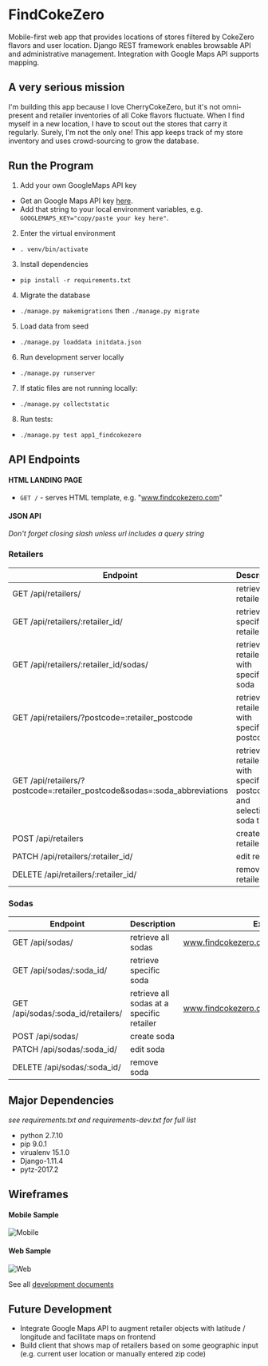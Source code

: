 # FindCokeZero
Mobile-first web app that provides locations of stores filtered by CokeZero flavors and user location. Django REST framework enables browsable API and administrative management. Integration with Google Maps API supports mapping.

## A very serious mission
I'm building this app because I love CherryCokeZero, but it's not omni-present and retailer inventories of all Coke flavors fluctuate.
When I find myself in a new location, I have to scout out the stores that carry it regularly.  Surely, I'm not the only one!
This app keeps track of my store inventory and uses crowd-sourcing to grow the database.


## Run the Program
1. Add your own GoogleMaps API key
  - Get an Google Maps API key [here](https://developers.google.com/maps/documentation/geocoding/get-api-key).
  - Add that string to your local environment variables, e.g. `GOOGLEMAPS_KEY="copy/paste your key here"`.
2. Enter the virtual environment
  - `. venv/bin/activate`
3. Install dependencies
  - `pip install -r requirements.txt`
4. Migrate the database
  - `./manage.py makemigrations` then `./manage.py migrate`
5. Load data from seed
  - `./manage.py loaddata initdata.json`
6. Run development server locally
  - `./manage.py runserver`
7. If static files are not running locally: 
  - `./manage.py collectstatic`
8. Run tests: 
  - `./manage.py test app1_findcokezero`
  
  
## API Endpoints

#### HTML LANDING PAGE

- `GET /` - serves HTML template, e.g. "www.findcokezero.com"


#### JSON API
*Don't forget closing slash unless url includes a query string*

### Retailers

|Endpoint                                         | Description                                   | Example
|-------------------------------------------------|-----------------------------------------------|------------
| GET /api/retailers/                             | retrieve all retailers                        | www.findcokezero.com/api/retailers/
| GET /api/retailers/:retailer_id/                | retrieve specific retailer                    |
| GET /api/retailers/:retailer_id/sodas/          | retrieve all retailers with specific soda     | www.findcokezero.com/api/retailers/2/sodas/
| GET /api/retailers/?postcode=:retailer_postcode | retrieve all retailers with specific postcode | www.findcokezero.com/api/retailers/?postcode=11111
| GET /api/retailers/?postcode=:retailer_postcode&sodas=:soda_abbreviations | retrieve all retailers with specific postcode and selection of soda types | www.findcokezero.com/api/retailers/?postcode=94108&sodas=CH,CZ
| POST /api/retailers                             | create retailer                               |
| PATCH /api/retailers/:retailer_id/              | edit retailer                                 |
| DELETE /api/retailers/:retailer_id/             | remove retailer                               |




### Sodas

|Endpoint                             | Description                               | Example
|-------------------------------------|-------------------------------------------|------------
| GET /api/sodas/                     | retrieve all sodas                        | www.findcokezero.com/api/sodas
| GET /api/sodas/:soda_id/            | retrieve specific soda                    |
| GET /api/sodas/:soda_id/retailers/  | retrieve all sodas at a specific retailer | www.findcokezero.com/api/sodas/2/retailers/
| POST /api/sodas/                    | create soda                               |
| PATCH /api/sodas/:soda_id/          | edit soda                                 |
| DELETE /api/sodas/:soda_id/         | remove soda                               |



## Major Dependencies
*see requirements.txt and requirements-dev.txt for full list*
- python 2.7.10
- pip 9.0.1
- virualenv 15.1.0
- Django-1.11.4
- pytz-2017.2


## Wireframes

#### Mobile Sample
![Mobile](https://res.cloudinary.com/dckkkjkuz/image/upload/v1513744099/findcokezero/Mobile2.png)


#### Web Sample
![Web](https://res.cloudinary.com/dckkkjkuz/image/upload/v1513744057/findcokezero/Web1.png)



See all [development documents][docs]

[docs]: docs/


## Future Development
- Integrate Google Maps API to augment retailer objects with latitude / longitude and facilitate maps on frontend
- Build client that shows map of retailers based on some geographic input (e.g. current user location or manually entered zip code)

[docs]: docs/
